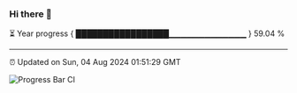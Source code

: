 ### Hi there 👋

⏳ Year progress { █████████████████▁▁▁▁▁▁▁▁▁▁▁▁▁ } 59.04 %

---

⏰ Updated on Sun, 04 Aug 2024 01:51:29 GMT

![Progress Bar CI](https://github.com/IshwaranRudhara/GIT-ACTION/workflows/Progress%20Bar%20CI/badge.svg)
